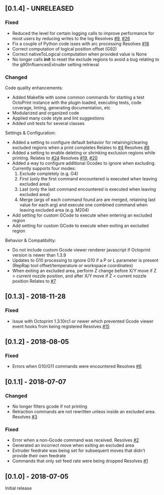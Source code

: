 
## [0.1.4] - UNRELEASED

### Fixed
- Reduced the level for certain logging calls to improve performance for most users by reducing writes to the log
  Resolves [#9](https://github.com/bradcfisher/OctoPrint-ExcludeRegionPlugin/issues/9), [#26](https://github.com/bradcfisher/OctoPrint-ExcludeRegionPlugin/issues/26)
- Fix a couple of Python code isses with arc processing
  Resolves [#18](https://github.com/bradcfisher/OctoPrint-ExcludeRegionPlugin/issues/18)
- Correct computation of logical position offset (G92)
- Correct nativeToLogical computation when provided value is None
- No longer calls __init__ to reset the exclude regions to avoid a bug relating to the g90InfluencesExtruder setting retrieval

### Changed

Code quality enhancements:
- Added Makefile with some common commands for starting a test OctoPrint instance with the plugin loaded, executing tests, code coverage, linting, generating documentation, etc
- Modularized and organized code
- Applied many code style and lint suggestions
- Added unit tests for several classes

Settings & Configuration:
- Added a setting to configure default behavior for retaining/clearing excluded regions when a print completes
  Relates to [#4](https://github.com/bradcfisher/OctoPrint-ExcludeRegionPlugin/issues/4)
  Resolves [#8](https://github.com/bradcfisher/OctoPrint-ExcludeRegionPlugin/issues/8)
- Added a setting to enable deleting or shrinking exclusion regions while printing.
  Relates to [#24](https://github.com/bradcfisher/OctoPrint-ExcludeRegionPlugin/issues/24)
  Resolves [#19](https://github.com/bradcfisher/OctoPrint-ExcludeRegionPlugin/issues/19), [#20](https://github.com/bradcfisher/OctoPrint-ExcludeRegionPlugin/issues/20)
- Added a way to configure additional Gcodes to ignore when excluding.  Currently supports four modes:
  1) Exclude completely (e.g. G4)
  2) First (only the first command encountered is executed when leaving excluded area)
  3) Last (only the last command encountered is executed when leaving excluded area)
  4) Merge (args of each command found are are merged, retaining last value for each arg) and execute one combined command when leaving excluded area (e.g. M204)
- Add setting for custom GCode to execute when entering an excluded region
- Add setting for custom GCode to execute when exiting an excluded region

Behavior & Compatibility:
- Do not include custom Gcode viewer renderer javascript if Octoprint version is newer than 1.3.9
- Updates to G10 processing to ignore G10 if a P or L parameter is present (RepRap tool offset/temperature or workspace coordinates)
- When exiting an excluded area, perform Z change before X/Y move if Z > current nozzle position, and after X/Y move if Z < current nozzle position
  Relates to [#7](https://github.com/bradcfisher/OctoPrint-ExcludeRegionPlugin/issues/7)

## [0.1.3] - 2018-11-28

### Fixed
- Issue with Octoprint 1.3.10rc1 or newer which prevented Gcode viewer event hooks from being registered
  Resolves [#15](https://github.com/bradcfisher/OctoPrint-ExcludeRegionPlugin/issues/15)

## [0.1.2] - 2018-08-05

### Fixed
- Errors when G10/G11 commands were encountered
  Resolves [#6](https://github.com/bradcfisher/OctoPrint-ExcludeRegionPlugin/issues/6)

## [0.1.1] - 2018-07-07

### Changed
- No longer filters gcode if not printing
- Retraction commands are not rewritten unless inside an excluded area.
  Resolves [#3](https://github.com/bradcfisher/OctoPrint-ExcludeRegionPlugin/issues/3)

### Fixed
- Error when a non-Gcode command was received.
  Resolves [#2](https://github.com/bradcfisher/OctoPrint-ExcludeRegionPlugin/issues/2)
- Generated an incorrect move when exiting an excluded area
- Extruder feedrate was being set for subsequent moves that didn't provide their own feedrate
- Commands that only set feed rate were being dropped
  Resolves [#1](https://github.com/bradcfisher/OctoPrint-ExcludeRegionPlugin/issues/1)

## [0.1.0] - 2018-07-05

Initial release
